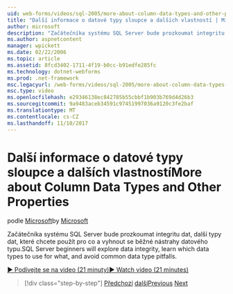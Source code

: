 ```yaml
---
uid: web-forms/videos/sql-2005/more-about-column-data-types-and-other-properties
title: "Další informace o datové typy sloupce a dalších vlastností | Microsoft Docs"
author: microsoft
description: "Začátečníka systému SQL Server bude prozkoumat integritu dat, další typy dat, které chcete použít pro co a vyhnout se běžné nástrahy datového typu."
ms.author: aspnetcontent
manager: wpickett
ms.date: 02/22/2006
ms.topic: article
ms.assetid: 8fcd3402-1711-4f19-b0cc-b91edfe285fc
ms.technology: dotnet-webforms
ms.prod: .net-framework
msc.legacyurl: /web-forms/videos/sql-2005/more-about-column-data-types-and-other-properties
msc.type: video
ms.openlocfilehash: e29346138ec842785b55cbbf1b903b769d4d26b3
ms.sourcegitcommit: 9a9483aceb34591c97451997036a9120c3fe2baf
ms.translationtype: MT
ms.contentlocale: cs-CZ
ms.lasthandoff: 11/10/2017
---
```

<a name="more-about-column-data-types-and-other-properties"></a><span data-ttu-id="d564f-103">Další informace o datové typy sloupce a dalších vlastností</span><span class="sxs-lookup"><span data-stu-id="d564f-103">More about Column Data Types and Other Properties</span></span>
====================
<span data-ttu-id="d564f-104">podle [Microsoft](https://github.com/microsoft)</span><span class="sxs-lookup"><span data-stu-id="d564f-104">by [Microsoft](https://github.com/microsoft)</span></span>

<span data-ttu-id="d564f-105">Začátečníka systému SQL Server bude prozkoumat integritu dat, další typy dat, které chcete použít pro co a vyhnout se běžné nástrahy datového typu.</span><span class="sxs-lookup"><span data-stu-id="d564f-105">SQL Server beginners will explore data integrity, learn which data types to use for what, and avoid common data type pitfalls.</span></span>

[<span data-ttu-id="d564f-106">&#9654; Podívejte se na video (21 minuty)</span><span class="sxs-lookup"><span data-stu-id="d564f-106">&#9654; Watch video (21 minutes)</span></span>](https://channel9.msdn.com/Blogs/ASP-NET-Site-Videos/more-about-column-data-types-and-other-properties)

>[!div class="step-by-step"]
<span data-ttu-id="d564f-107">[Předchozí](understanding-database-tables-and-records.md)
[další](designing-relational-database-tables.md)</span><span class="sxs-lookup"><span data-stu-id="d564f-107">[Previous](understanding-database-tables-and-records.md)
[Next](designing-relational-database-tables.md)</span></span>
